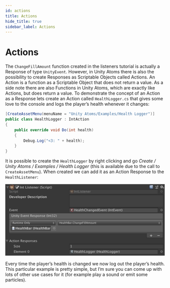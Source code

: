 ```yaml
---
id: actions
title: Actions
hide_title: true
sidebar_label: Actions
---
```


# Actions

The `ChangeFillAmount` function created in the listeners tutorial is actually a Response of type `UnityEvent`. However, in Unity Atoms there is also the possibility to create Responses as Scriptable Objects called Actions. An Action is a function as a Scriptable Object that does not return a value. As a side note there are also Functions in Unity Atoms, which are exactly like Actions, but does return a value. To demonstrate the concept of an Action as a Response lets create an Action called `HealthLogger.cs` that gives some love to the console and logs the player’s health whenever it changes:

```cs
[CreateAssetMenu(menuName = "Unity Atoms/Examples/Health Logger")]
public class HealthLogger : IntAction
{
    public override void Do(int health)
    {
        Debug.Log("<3: " + health);
    }
}
```

It is possible to create the `HealthLogger` by right clicking and go _Create / Unity Atoms / Examples / Health Logger_ (this is available due to the call to `CreateAssetMenu`). When created we can add it as an Action Response to the `HealthListener`:

![health-listener-v3](../assets/actions/health-listener-v3.png)

Every time the player’s health is changed we now log out the player’s health. This particular example is pretty simple, but I’m sure you can come up with lots of other use cases for it (for example play a sound or emit some particles).
